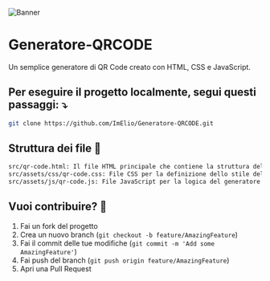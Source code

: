 ![Banner](assets/img/qrcode_banner_readme.png)

# Generatore-QRCODE

Un semplice generatore di QR Code creato con HTML, CSS e JavaScript.

## Per eseguire il progetto localmente, segui questi passaggi: ⤵
```bash
git clone https://github.com/ImElio/Generatore-QRCODE.git
``` 

## Struttura dei file 📁
```bash
src/qr-code.html: Il file HTML principale che contiene la struttura del generatore di QR Code.
src/assets/css/qr-code.css: File CSS per la definizione dello stile del generatore di QR Code.
src/assets/js/qr-code.js: File JavaScript per la logica del generatore di QR Code.
```
## Vuoi contribuire? 💚
1. Fai un fork del progetto
2. Crea un nuovo branch (`git checkout -b feature/AmazingFeature`)
3. Fai il commit delle tue modifiche (`git commit -m 'Add some AmazingFeature'`)
4. Fai push del branch (`git push origin feature/AmazingFeature`)
5. Apri una Pull Request

